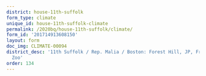 ```yaml
---
district: house-11th-suffolk
form_type: climate
unique_id: house-11th-suffolk-climate
permalink: /2020bq/house-11th-suffolk/climate/
form_id: '201714913608150'
layout: form
doc_img: CLIMATE-00094
district_desc: '11th Suffolk / Rep. Malia / Boston: Forest Hill, JP, Franklin Park
  Zoo'
order: 134
---
```

